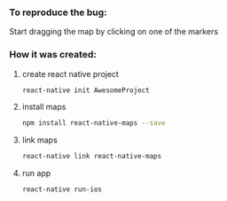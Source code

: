 ### To reproduce the bug:
Start dragging the map by clicking on one of the markers
### How it was created:
1. create react native project

    ```bash
    react-native init AwesomeProject
    ```

1. install maps

    ```bash
    npm install react-native-maps --save
    ```

1. link maps

    ```bash
    react-native link react-native-maps
    ```

1. run app

    ```bash
    react-native run-ios
    ```
